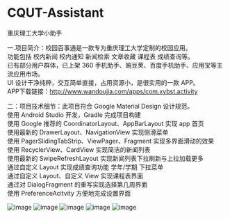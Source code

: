 # CQUT-Assistant
重庆理工大学小助手

一.项目简介：校园百事通是一款专为重庆理工大学定制的校园应用。<br />
功能包括 校内新闻 校内通知 新闻检索 文章收藏 课程表 成绩查询等。<br />
已有部分用户群体，已上架 360 手机助手、豌豆荚、百度手机助手、应用宝等主流应用市场。<br />
UI 设计干净纯粹，交互简单直接，占用资源小，是很实用的一款 APP。 <br />
APP下载链接：http://www.wandoujia.com/apps/com.xybst.activity<br />

二：项目技术细节：此项目符合 Google Material Design 设计规范。<br />
使用 Android Studio 开发，Gradle 完成项目构建<br />
使用 Google 推荐的 CoordinatorLayout、AppBarLayout 实现 app 首页<br />
使用最新的 DrawerLayout、NavigationView 实现侧滑菜单<br />
使用 PagerSlidingTabStrip、ViewPager、Fragment 实现多界面滑动的效果<br />
使用 RecyclerView、CardView 实现简洁的新闻列表<br />
使用最新的 SwipeRefreshLayout 实现新闻列表下拉刷新与上拉加载更多<br />
通过自定义 Layout 实现成绩查询功能 学年/学期 下拉菜单<br />
通过自定义 Layout、自定义 View 实现课程表界面<br />
通过对 DialogFragment 的重写实现选择第几周界面<br />
使用 PreferenceAcitvity 方便地完成设置界面<br />

![image](https://github.com/5790660/CQUT-Assistant/blob/master/screenshot/device-2016-03-17-191229.png)
![image](https://github.com/5790660/CQUT-Assistant/blob/master/screenshot/device-2016-03-17-191328.png)
![image](https://github.com/5790660/CQUT-Assistant/blob/master/screenshot/device-2016-03-17-191434.png)
![image](https://github.com/5790660/CQUT-Assistant/blob/master/screenshot/device-2016-03-17-192405.png)
![image](https://github.com/5790660/CQUT-Assistant/blob/master/screenshot/device-2016-03-17-192529.png)
